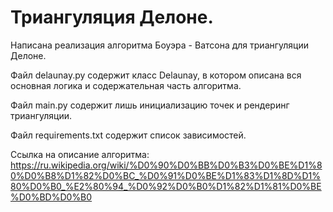 # Триангуляция Делоне.

Написана реализация алгоритма Боуэра - Ватсона для триангуляции Делоне.

Файл delaunay.py содержит класс Delaunay, в котором описана вся основная логика и содержательная часть алгоритма.

Файл main.py содержит лишь инициализацию точек и рендеринг триангуляции.

Файл requirements.txt содержит список зависимостей.

Ссылка на описание алгоритма: https://ru.wikipedia.org/wiki/%D0%90%D0%BB%D0%B3%D0%BE%D1%80%D0%B8%D1%82%D0%BC_%D0%91%D0%BE%D1%83%D1%8D%D1%80%D0%B0_%E2%80%94_%D0%92%D0%B0%D1%82%D1%81%D0%BE%D0%BD%D0%B0